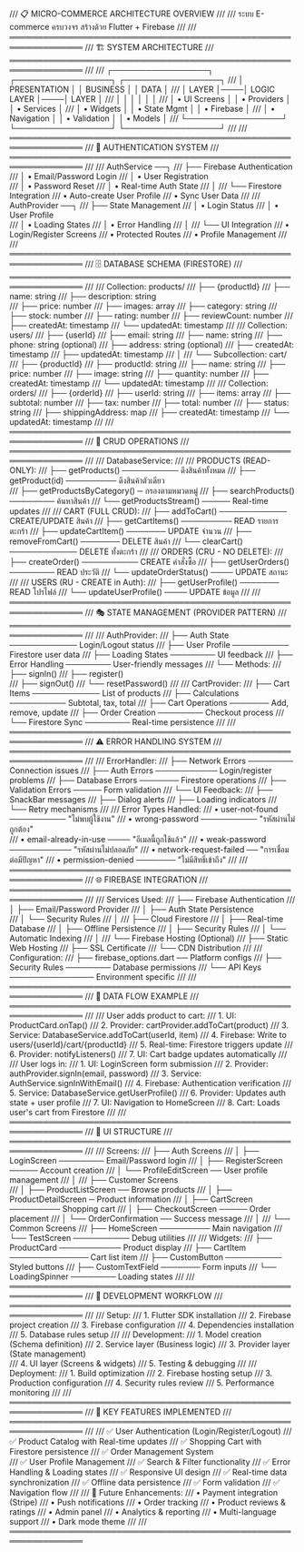 /// 📋 MICRO-COMMERCE ARCHITECTURE OVERVIEW
/// 
/// ระบบ E-commerce ครบวงจร สร้างด้วย Flutter + Firebase
/// 
/// ═══════════════════════════════════════════════════════════════
/// 🏗️ SYSTEM ARCHITECTURE
/// ═══════════════════════════════════════════════════════════════
/// 
/// ┌─────────────────┐    ┌─────────────────┐    ┌─────────────────┐
/// │   PRESENTATION  │    │   BUSINESS      │    │   DATA          │
/// │   LAYER         │────│   LOGIC LAYER   │────│   LAYER         │
/// │                 │    │                 │    │                 │
/// │ • UI Screens    │    │ • Providers     │    │ • Services      │
/// │ • Widgets       │    │ • State Mgmt    │    │ • Firebase      │
/// │ • Navigation    │    │ • Validation    │    │ • Models        │
/// └─────────────────┘    └─────────────────┘    └─────────────────┘
/// 
/// ═══════════════════════════════════════════════════════════════
/// 🔐 AUTHENTICATION SYSTEM
/// ═══════════════════════════════════════════════════════════════
/// 
/// AuthService ──┐
///               ├── Firebase Authentication
///               │   • Email/Password Login
///               │   • User Registration  
///               │   • Password Reset
///               │   • Real-time Auth State
///               │
///               └── Firestore Integration
///                   • Auto-create User Profile
///                   • Sync User Data
/// 
/// AuthProvider ──┐
///                ├── State Management
///                │   • Login Status
///                │   • User Profile  
///                │   • Loading States
///                │   • Error Handling
///                │
///                └── UI Integration
///                    • Login/Register Screens
///                    • Protected Routes
///                    • Profile Management
/// 
/// ═══════════════════════════════════════════════════════════════
/// 🗄️ DATABASE SCHEMA (FIRESTORE)
/// ═══════════════════════════════════════════════════════════════
/// 
/// Collection: products/
/// ├── {productId}
///     ├── name: string
///     ├── description: string  
///     ├── price: number
///     ├── images: array
///     ├── category: string
///     ├── stock: number
///     ├── rating: number
///     ├── reviewCount: number
///     ├── createdAt: timestamp
///     └── updatedAt: timestamp
/// 
/// Collection: users/
/// ├── {userId}
///     ├── email: string
///     ├── name: string
///     ├── phone: string (optional)
///     ├── address: string (optional)
///     ├── createdAt: timestamp
///     ├── updatedAt: timestamp
///     │
///     └── Subcollection: cart/
///         ├── {productId}
///             ├── productId: string
///             ├── name: string
///             ├── price: number
///             ├── image: string
///             ├── quantity: number
///             ├── createdAt: timestamp
///             └── updatedAt: timestamp
/// 
/// Collection: orders/
/// ├── {orderId}
///     ├── userId: string
///     ├── items: array
///     ├── subtotal: number
///     ├── tax: number
///     ├── total: number
///     ├── status: string
///     ├── shippingAddress: map
///     ├── createdAt: timestamp
///     └── updatedAt: timestamp
/// 
/// ═══════════════════════════════════════════════════════════════
/// 🛒 CRUD OPERATIONS
/// ═══════════════════════════════════════════════════════════════
/// 
/// DatabaseService:
/// 
/// PRODUCTS (READ-ONLY):
/// ├── getProducts() ────────── ดึงสินค้าทั้งหมด
/// ├── getProduct(id) ───────── ดึงสินค้าตัวเดียว  
/// ├── getProductsByCategory() ─ กรองตามหมวดหมู่
/// ├── searchProducts() ──────── ค้นหาสินค้า
/// └── getProductsStream() ───── Real-time updates
/// 
/// CART (FULL CRUD):
/// ├── addToCart() ──────────── CREATE/UPDATE สินค้า
/// ├── getCartItems() ───────── READ รายการตะกร้า
/// ├── updateCartItem() ─────── UPDATE จำนวน
/// ├── removeFromCart() ─────── DELETE สินค้า
/// └── clearCart() ──────────── DELETE ทั้งตะกร้า
/// 
/// ORDERS (CRU - NO DELETE):
/// ├── createOrder() ────────── CREATE คำสั่งซื้อ
/// ├── getUserOrders() ──────── READ ประวัติ
/// └── updateOrderStatus() ──── UPDATE สถานะ
/// 
/// USERS (RU - CREATE in Auth):
/// ├── getUserProfile() ─────── READ โปรไฟล์
/// └── updateUserProfile() ──── UPDATE ข้อมูล
/// 
/// ═══════════════════════════════════════════════════════════════
/// 🎭 STATE MANAGEMENT (PROVIDER PATTERN)
/// ═══════════════════════════════════════════════════════════════
/// 
/// AuthProvider:
/// ├── Auth State ──────────── Login/Logout status
/// ├── User Profile ────────── Firestore user data
/// ├── Loading States ──────── UI feedback
/// ├── Error Handling ──────── User-friendly messages
/// └── Methods:
///     ├── signIn()
///     ├── register()  
///     ├── signOut()
///     └── resetPassword()
/// 
/// CartProvider:
/// ├── Cart Items ──────────── List of products
/// ├── Calculations ────────── Subtotal, tax, total
/// ├── Cart Operations ─────── Add, remove, update
/// ├── Order Creation ──────── Checkout process
/// └── Firestore Sync ──────── Real-time persistence
/// 
/// ═══════════════════════════════════════════════════════════════
/// ⚠️ ERROR HANDLING SYSTEM
/// ═══════════════════════════════════════════════════════════════
/// 
/// ErrorHandler:
/// ├── Network Errors ──────── Connection issues
/// ├── Auth Errors ─────────── Login/register problems
/// ├── Database Errors ─────── Firestore operations
/// ├── Validation Errors ───── Form validation
/// └── UI Feedback:
///     ├── SnackBar messages
///     ├── Dialog alerts
///     ├── Loading indicators
///     └── Retry mechanisms
/// 
/// Error Types Handled:
/// • user-not-found ────────── "ไม่พบผู้ใช้งาน"
/// • wrong-password ────────── "รหัสผ่านไม่ถูกต้อง"  
/// • email-already-in-use ──── "อีเมลนี้ถูกใช้แล้ว"
/// • weak-password ─────────── "รหัสผ่านไม่ปลอดภัย"
/// • network-request-failed ── "การเชื่อมต่อมีปัญหา"
/// • permission-denied ─────── "ไม่มีสิทธิ์เข้าถึง"
/// 
/// ═══════════════════════════════════════════════════════════════
/// 🌐 FIREBASE INTEGRATION
/// ═══════════════════════════════════════════════════════════════
/// 
/// Services Used:
/// ├── Firebase Authentication
/// │   ├── Email/Password Provider
/// │   ├── Auth State Persistence  
/// │   └── Security Rules
/// │
/// ├── Cloud Firestore
/// │   ├── Real-time Database
/// │   ├── Offline Persistence
/// │   ├── Security Rules
/// │   └── Automatic Indexing
/// │
/// └── Firebase Hosting (Optional)
///     ├── Static Web Hosting
///     ├── SSL Certificate
///     └── CDN Distribution
/// 
/// Configuration:
/// ├── firebase_options.dart ── Platform configs
/// ├── Security Rules ──────── Database permissions
/// └── API Keys ─────────────── Environment specific
/// 
/// ═══════════════════════════════════════════════════════════════
/// 🔄 DATA FLOW EXAMPLE
/// ═══════════════════════════════════════════════════════════════
/// 
/// User adds product to cart:
/// 1. UI: ProductCard.onTap()
/// 2. Provider: cartProvider.addToCart(product)
/// 3. Service: DatabaseService.addToCart(userId, item)
/// 4. Firebase: Write to users/{userId}/cart/{productId}
/// 5. Real-time: Firestore triggers update
/// 6. Provider: notifyListeners()
/// 7. UI: Cart badge updates automatically
/// 
/// User logs in:
/// 1. UI: LoginScreen form submission
/// 2. Provider: authProvider.signIn(email, password)
/// 3. Service: AuthService.signInWithEmail()
/// 4. Firebase: Authentication verification
/// 5. Service: DatabaseService.getUserProfile()
/// 6. Provider: Updates auth state + user profile
/// 7. UI: Navigation to HomeScreen
/// 8. Cart: Loads user's cart from Firestore
/// 
/// ═══════════════════════════════════════════════════════════════
/// 🎨 UI STRUCTURE
/// ═══════════════════════════════════════════════════════════════
/// 
/// Screens:
/// ├── Auth Screens
/// │   ├── LoginScreen ──────── Email/Password login
/// │   ├── RegisterScreen ───── Account creation
/// │   └── ProfileEditScreen ── User profile management
/// │
/// ├── Customer Screens  
/// │   ├── ProductListScreen ── Browse products
/// │   ├── ProductDetailScreen ─ Product information
/// │   ├── CartScreen ───────── Shopping cart
/// │   ├── CheckoutScreen ───── Order placement
/// │   └── OrderConfirmation ── Success message
/// │
/// └── Common Screens
///     ├── HomeScreen ───────── Main navigation
///     └── TestScreen ────────── Debug utilities
/// 
/// Widgets:
/// ├── ProductCard ─────────── Product display
/// ├── CartItem ────────────── Cart list item
/// ├── CustomButton ────────── Styled buttons
/// ├── CustomTextField ─────── Form inputs
/// └── LoadingSpinner ──────── Loading states
/// 
/// ═══════════════════════════════════════════════════════════════
/// 🚦 DEVELOPMENT WORKFLOW
/// ═══════════════════════════════════════════════════════════════
/// 
/// Setup:
/// 1. Flutter SDK installation
/// 2. Firebase project creation
/// 3. Firebase configuration
/// 4. Dependencies installation
/// 5. Database rules setup
/// 
/// Development:
/// 1. Model creation (Schema definition)
/// 2. Service layer (Business logic)
/// 3. Provider layer (State management)  
/// 4. UI layer (Screens & widgets)
/// 5. Testing & debugging
/// 
/// Deployment:
/// 1. Build optimization
/// 2. Firebase hosting setup
/// 3. Production configuration
/// 4. Security rules review
/// 5. Performance monitoring
/// 
/// ═══════════════════════════════════════════════════════════════
/// 🎯 KEY FEATURES IMPLEMENTED
/// ═══════════════════════════════════════════════════════════════
/// 
/// ✅ User Authentication (Login/Register/Logout)
/// ✅ Product Catalog with Real-time updates
/// ✅ Shopping Cart with Firestore persistence
/// ✅ Order Management System  
/// ✅ User Profile Management
/// ✅ Search & Filter functionality
/// ✅ Error Handling & Loading states
/// ✅ Responsive UI design
/// ✅ Real-time data synchronization
/// ✅ Offline data persistence
/// ✅ Form validation
/// ✅ Navigation flow
/// 
/// 🔄 Future Enhancements:
/// • Payment integration (Stripe)
/// • Push notifications
/// • Order tracking
/// • Product reviews & ratings
/// • Admin panel
/// • Analytics & reporting
/// • Multi-language support
/// • Dark mode theme
/// 
/// ═══════════════════════════════════════════════════════════════